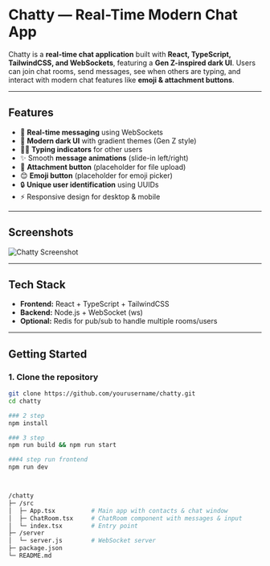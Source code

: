 # Chatty — Real-Time Modern Chat App

Chatty is a **real-time chat application** built with **React, TypeScript, TailwindCSS, and WebSockets**, featuring a **Gen Z-inspired dark UI**. Users can join chat rooms, send messages, see when others are typing, and interact with modern chat features like **emoji & attachment buttons**.

---

## Features

- 💬 **Real-time messaging** using WebSockets  
- 🖤 **Modern dark UI** with gradient themes (Gen Z style)  
- 🏃‍♂️ **Typing indicators** for other users  
- ✨ Smooth **message animations** (slide-in left/right)  
- 📎 **Attachment button** (placeholder for file upload)  
- 😊 **Emoji button** (placeholder for emoji picker)  
- 🔒 **Unique user identification** using UUIDs  
- ⚡ Responsive design for desktop & mobile  

---

## Screenshots

![Chatty Screenshot](./screenshots/chat-screenshot.png)

---

## Tech Stack

- **Frontend:** React + TypeScript + TailwindCSS  
- **Backend:** Node.js + WebSocket (ws)  
- **Optional:** Redis for pub/sub to handle multiple rooms/users  

---

## Getting Started

### 1. Clone the repository

```bash
git clone https://github.com/yourusername/chatty.git
cd chatty

### 2 step
npm install

### 3 step 
npm run build && npm run start

###4 step run frontend 
npm run dev



/chatty
├─ /src
│  ├─ App.tsx          # Main app with contacts & chat window
│  ├─ ChatRoom.tsx     # ChatRoom component with messages & input
│  └─ index.tsx        # Entry point
├─ /server
│  └─ server.js        # WebSocket server
├─ package.json
└─ README.md
